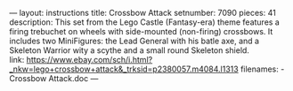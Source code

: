 —
layout: instructions 
title: Crossbow Attack 
setnumber: 7090 
pieces: 41 
description: This set from the Lego Castle (Fantasy-era) theme features a firing trebuchet on wheels with side-mounted (non-firing) crossbows. It includes two MiniFigures: the Lead General with his batle axe, and a Skeleton Warrior wity a scythe and a small round Skeleton shield.   
link: https://www.ebay.com/sch/i.html?_nkw=lego+crossbow+attack&_trksid=p2380057.m4084.l1313
filenames: 
    - Crossbow Attack.doc 
—
